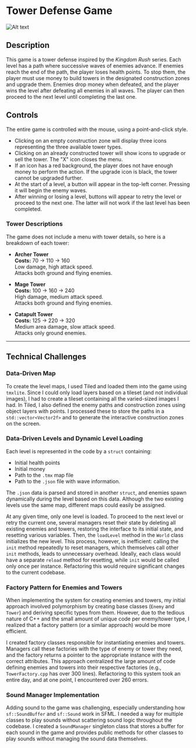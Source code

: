 # Tower Defense Game

![Alt text](../data/Images/Other/TowerDefenseImage.png "Optional title")

## Description
This game is a tower defense inspired by the *Kingdom Rush* series. Each level has a path where successive waves of enemies advance. If enemies reach the end of the path, the player loses health points. To stop them, the player must use money to build towers in the designated construction zones and upgrade them. Enemies drop money when defeated, and the player wins the level after defeating all enemies in all waves. The player can then proceed to the next level until completing the last one.

## Controls
The entire game is controlled with the mouse, using a point-and-click style.

- Clicking on an empty construction zone will display three icons representing the three available tower types.
- Clicking on an already constructed tower will show icons to upgrade or sell the tower. The "X" icon closes the menu.
- If an icon has a red background, the player does not have enough money to perform the action. If the upgrade icon is black, the tower cannot be upgraded further.
- At the start of a level, a button will appear in the top-left corner. Pressing it will begin the enemy waves.
- After winning or losing a level, buttons will appear to retry the level or proceed to the next one. The latter will not work if the last level has been completed.

### Tower Descriptions
The game does not include a menu with tower details, so here is a breakdown of each tower:

- **Archer Tower**  
  **Costs:** 70 → 110 → 160  
  Low damage, high attack speed.  
  Attacks both ground and flying enemies.

- **Mage Tower**  
  **Costs:** 100 → 160 → 240  
  High damage, medium attack speed.  
  Attacks both ground and flying enemies.

- **Catapult Tower**  
  **Costs:** 125 → 220 → 320  
  Medium area damage, slow attack speed.  
  Attacks only ground enemies.

---

## Technical Challenges

### Data-Driven Map
To create the level maps, I used Tiled and loaded them into the game using `tmxlite`. Since I could only load layers based on a tileset (and not individual images), I had to create a tileset containing all the varied-sized images I had. In Tiled, I also defined the enemy paths and construction zones using object layers with points. I processed these to store the paths in a `std::vector<Vector2f>` and to generate the interactive construction zones on the screen.

### Data-Driven Levels and Dynamic Level Loading
Each level is represented in the code by a `struct` containing:
- Initial health points
- Initial money
- Path to the `.tmx` map file
- Path to the `.json` file with wave information.

The `.json` data is parsed and stored in another `struct`, and enemies spawn dynamically during the level based on this data. Although the two existing levels use the same map, different maps could easily be assigned.

At any given time, only one level is loaded. To proceed to the next level or retry the current one, several managers reset their state by deleting all existing enemies and towers, restoring the interface to its initial state, and resetting various variables. Then, the `loadLevel` method in the `World` class initializes the new level. This process, however, is inefficient: calling the `init` method repeatedly to reset managers, which themselves call other `init` methods, leads to unnecessary overhead. Ideally, each class would have a separate `reload` method for resetting, while `init` would be called only once per instance. Refactoring this would require significant changes to the current codebase.

### Factory Pattern for Enemies and Towers
When implementing the system for creating enemies and towers, my initial approach involved polymorphism by creating base classes (`Enemy` and `Tower`) and deriving specific types from them. However, due to the tedious nature of C++ and the small amount of unique code per enemy/tower type, I realized that a factory pattern (or a similar approach) would be more efficient. 

I created factory classes responsible for instantiating enemies and towers. Managers call these factories with the type of enemy or tower they need, and the factory returns a pointer to the appropriate instance with the correct attributes. This approach centralized the large amount of code defining enemies and towers into their respective factories (e.g., `TowerFactory.cpp` has over 300 lines). Refactoring to this system took an entire day, and at one point, I encountered over 260 errors.

### Sound Manager Implementation
Adding sound to the game was challenging, especially understanding how `sf::SoundBuffer` and `sf::Sound` work in SFML. I needed a way for multiple classes to play sounds without scattering sound logic throughout the codebase. I created a `SoundManager` singleton class that stores a buffer for each sound in the game and provides public methods for other classes to play sounds without managing the sound data themselves.
